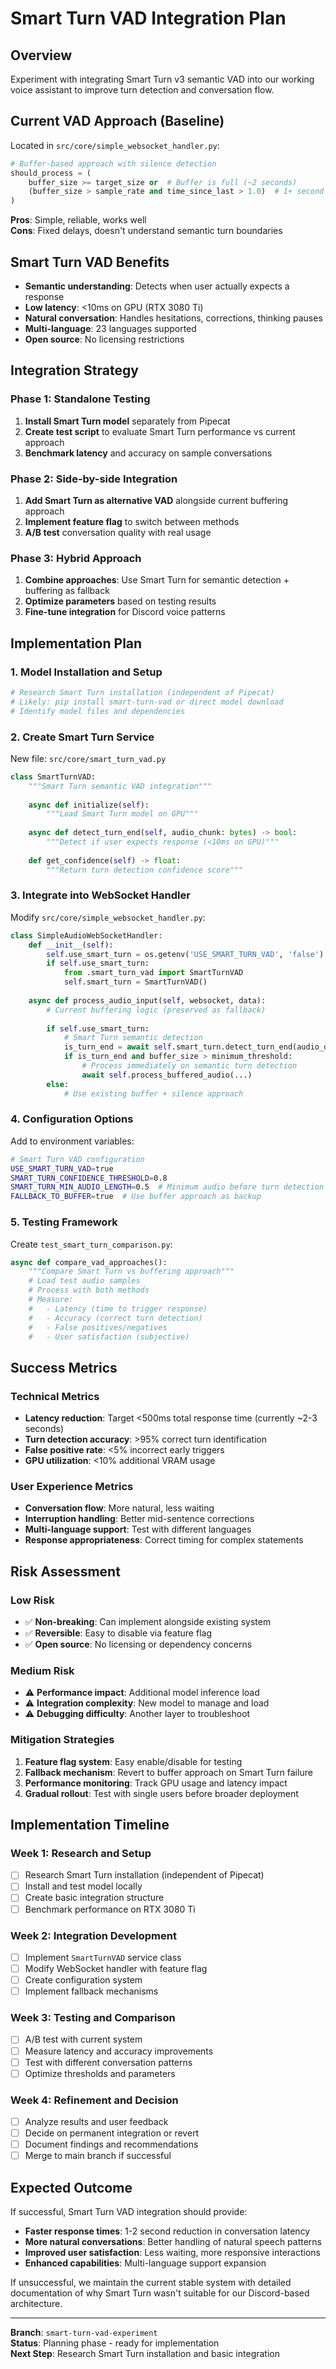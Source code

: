 # Smart Turn VAD Integration Plan

## Overview
Experiment with integrating Smart Turn v3 semantic VAD into our working voice assistant to improve turn detection and conversation flow.

## Current VAD Approach (Baseline)
Located in `src/core/simple_websocket_handler.py`:

```python
# Buffer-based approach with silence detection
should_process = (
    buffer_size >= target_size or  # Buffer is full (~2 seconds)
    (buffer_size > sample_rate and time_since_last > 1.0)  # 1+ second silence
)
```

**Pros**: Simple, reliable, works well  
**Cons**: Fixed delays, doesn't understand semantic turn boundaries

## Smart Turn VAD Benefits
- **Semantic understanding**: Detects when user actually expects a response
- **Low latency**: <10ms on GPU (RTX 3080 Ti)
- **Natural conversation**: Handles hesitations, corrections, thinking pauses
- **Multi-language**: 23 languages supported
- **Open source**: No licensing restrictions

## Integration Strategy

### Phase 1: Standalone Testing
1. **Install Smart Turn model** separately from Pipecat
2. **Create test script** to evaluate Smart Turn performance vs current approach
3. **Benchmark latency** and accuracy on sample conversations

### Phase 2: Side-by-side Integration  
1. **Add Smart Turn as alternative VAD** alongside current buffering approach
2. **Implement feature flag** to switch between methods
3. **A/B test** conversation quality with real usage

### Phase 3: Hybrid Approach
1. **Combine approaches**: Use Smart Turn for semantic detection + buffering as fallback
2. **Optimize parameters** based on testing results
3. **Fine-tune integration** for Discord voice patterns

## Implementation Plan

### 1. Model Installation and Setup
```bash
# Research Smart Turn installation (independent of Pipecat)
# Likely: pip install smart-turn-vad or direct model download
# Identify model files and dependencies
```

### 2. Create Smart Turn Service
New file: `src/core/smart_turn_vad.py`
```python
class SmartTurnVAD:
    """Smart Turn semantic VAD integration"""
    
    async def initialize(self):
        """Load Smart Turn model on GPU"""
        
    async def detect_turn_end(self, audio_chunk: bytes) -> bool:
        """Detect if user expects response (<10ms on GPU)"""
        
    def get_confidence(self) -> float:
        """Return turn detection confidence score"""
```

### 3. Integrate into WebSocket Handler  
Modify `src/core/simple_websocket_handler.py`:
```python
class SimpleAudioWebSocketHandler:
    def __init__(self):
        self.use_smart_turn = os.getenv('USE_SMART_TURN_VAD', 'false').lower() == 'true'
        if self.use_smart_turn:
            from .smart_turn_vad import SmartTurnVAD
            self.smart_turn = SmartTurnVAD()
    
    async def process_audio_input(self, websocket, data):
        # Current buffering logic (preserved as fallback)
        
        if self.use_smart_turn:
            # Smart Turn semantic detection
            is_turn_end = await self.smart_turn.detect_turn_end(audio_data)
            if is_turn_end and buffer_size > minimum_threshold:
                # Process immediately on semantic turn detection
                await self.process_buffered_audio(...)
        else:
            # Use existing buffer + silence approach
```

### 4. Configuration Options
Add to environment variables:
```bash
# Smart Turn VAD configuration
USE_SMART_TURN_VAD=true
SMART_TURN_CONFIDENCE_THRESHOLD=0.8
SMART_TURN_MIN_AUDIO_LENGTH=0.5  # Minimum audio before turn detection
FALLBACK_TO_BUFFER=true  # Use buffer approach as backup
```

### 5. Testing Framework
Create `test_smart_turn_comparison.py`:
```python
async def compare_vad_approaches():
    """Compare Smart Turn vs buffering approach"""
    # Load test audio samples
    # Process with both methods  
    # Measure:
    #   - Latency (time to trigger response)
    #   - Accuracy (correct turn detection)  
    #   - False positives/negatives
    #   - User satisfaction (subjective)
```

## Success Metrics

### Technical Metrics
- **Latency reduction**: Target <500ms total response time (currently ~2-3 seconds)
- **Turn detection accuracy**: >95% correct turn identification
- **False positive rate**: <5% incorrect early triggers
- **GPU utilization**: <10% additional VRAM usage

### User Experience Metrics  
- **Conversation flow**: More natural, less waiting
- **Interruption handling**: Better mid-sentence corrections
- **Multi-language support**: Test with different languages
- **Response appropriateness**: Correct timing for complex statements

## Risk Assessment

### Low Risk
- ✅ **Non-breaking**: Can implement alongside existing system
- ✅ **Reversible**: Easy to disable via feature flag
- ✅ **Open source**: No licensing or dependency concerns

### Medium Risk
- ⚠️ **Performance impact**: Additional model inference load
- ⚠️ **Integration complexity**: New model to manage and load
- ⚠️ **Debugging difficulty**: Another layer to troubleshoot

### Mitigation Strategies
1. **Feature flag system**: Easy enable/disable for testing
2. **Fallback mechanism**: Revert to buffer approach on Smart Turn failure
3. **Performance monitoring**: Track GPU usage and latency impact
4. **Gradual rollout**: Test with single users before broader deployment

## Implementation Timeline

### Week 1: Research and Setup
- [ ] Research Smart Turn installation (independent of Pipecat)
- [ ] Install and test model locally  
- [ ] Create basic integration structure
- [ ] Benchmark performance on RTX 3080 Ti

### Week 2: Integration Development
- [ ] Implement `SmartTurnVAD` service class
- [ ] Modify WebSocket handler with feature flag
- [ ] Create configuration system
- [ ] Implement fallback mechanisms

### Week 3: Testing and Comparison
- [ ] A/B test with current system
- [ ] Measure latency and accuracy improvements
- [ ] Test with different conversation patterns
- [ ] Optimize thresholds and parameters

### Week 4: Refinement and Decision
- [ ] Analyze results and user feedback
- [ ] Decide on permanent integration or revert
- [ ] Document findings and recommendations
- [ ] Merge to main branch if successful

## Expected Outcome

If successful, Smart Turn VAD integration should provide:
- **Faster response times**: 1-2 second reduction in conversation latency
- **More natural conversations**: Better handling of natural speech patterns
- **Improved user satisfaction**: Less waiting, more responsive interactions
- **Enhanced capabilities**: Multi-language support expansion

If unsuccessful, we maintain the current stable system with detailed documentation of why Smart Turn wasn't suitable for our Discord-based architecture.

---

**Branch**: `smart-turn-vad-experiment`  
**Status**: Planning phase - ready for implementation  
**Next Step**: Research Smart Turn installation and basic integration